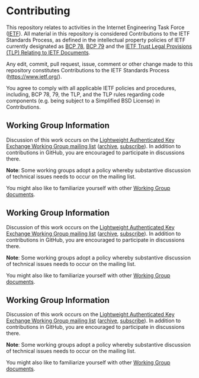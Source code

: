 # Contributing

This repository relates to activities in the Internet Engineering Task Force
([IETF](https://www.ietf.org/)). All material in this repository is considered
Contributions to the IETF Standards Process, as defined in the intellectual
property policies of IETF currently designated as
[BCP 78](https://www.rfc-editor.org/info/bcp78),
[BCP 79](https://www.rfc-editor.org/info/bcp79) and the
[IETF Trust Legal Provisions (TLP) Relating to IETF Documents](http://trustee.ietf.org/trust-legal-provisions.html).

Any edit, commit, pull request, issue, comment or other change made to this
repository constitutes Contributions to the IETF Standards Process
(https://www.ietf.org/).

You agree to comply with all applicable IETF policies and procedures, including,
BCP 78, 79, the TLP, and the TLP rules regarding code components (e.g. being
subject to a Simplified BSD License) in Contributions.
## Working Group Information

Discussion of this work occurs on the [Lightweight Authenticated Key Exchange
Working Group mailing list](mailto:lake@ietf.org)
([archive](https://mailarchive.ietf.org/arch/browse/lake/),
[subscribe](https://www.ietf.org/mailman/listinfo/lake)).
In addition to contributions in GitHub, you are encouraged to participate in
discussions there.

**Note**: Some working groups adopt a policy whereby substantive discussion of
technical issues needs to occur on the mailing list.

You might also like to familiarize yourself with other
[Working Group documents](https://datatracker.ietf.org/wg/lake/documents/).
## Working Group Information

Discussion of this work occurs on the [Lightweight Authenticated Key Exchange
Working Group mailing list](mailto:lake@ietf.org)
([archive](https://mailarchive.ietf.org/arch/browse/lake/),
[subscribe](https://www.ietf.org/mailman/listinfo/lake)).
In addition to contributions in GitHub, you are encouraged to participate in
discussions there.

**Note**: Some working groups adopt a policy whereby substantive discussion of
technical issues needs to occur on the mailing list.

You might also like to familiarize yourself with other
[Working Group documents](https://datatracker.ietf.org/wg/lake/documents/).
## Working Group Information

Discussion of this work occurs on the [Lightweight Authenticated Key Exchange
Working Group mailing list](mailto:lake@ietf.org)
([archive](https://mailarchive.ietf.org/arch/browse/lake/),
[subscribe](https://www.ietf.org/mailman/listinfo/lake)).
In addition to contributions in GitHub, you are encouraged to participate in
discussions there.

**Note**: Some working groups adopt a policy whereby substantive discussion of
technical issues needs to occur on the mailing list.

You might also like to familiarize yourself with other
[Working Group documents](https://datatracker.ietf.org/wg/lake/documents/).
